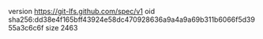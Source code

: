 version https://git-lfs.github.com/spec/v1
oid sha256:dd38e4f165bff43924e58dc470928636a9a4a9a69b311b6066f5d3955a3c6c6f
size 2463
